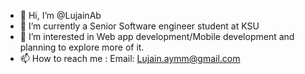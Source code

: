 - 👋 Hi, I’m @LujainAb
- 🌱 I’m currently a Senior Software engineer student at KSU
- 💞️ I’m interested in Web app development/Mobile development and planning to explore more of it.
- 📫 How to reach me : Email: Lujain.aymm@gmail.com

<!---
LujainAb/LujainAb is a ✨ special ✨ repository because its `README.md` (this file) appears on your GitHub profile.
You can click the Preview link to take a look at your changes.
--->
